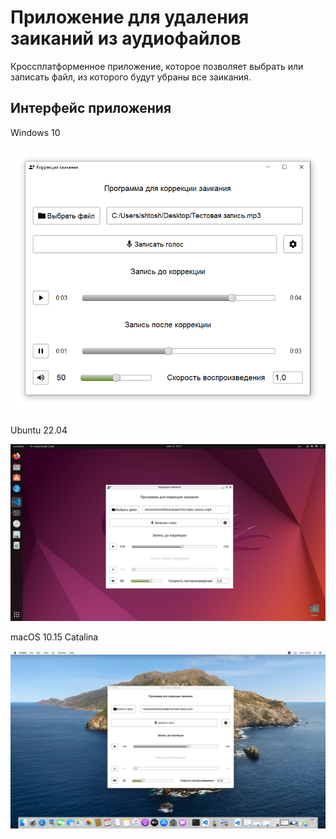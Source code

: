 # Приложение для удаления заиканий из аудиофайлов

Кроссплатформенное приложение, которое позволяет выбрать или записать файл, из которого будут убраны все заикания.

## Интерфейс приложения

Windows 10

![windows](demo_png/windows.png)

Ubuntu 22.04

![ubuntu](demo_png/ubuntu.png)

macOS 10.15 Catalina

![macos](demo_png/macos.png)